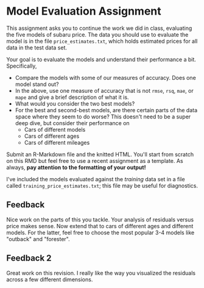 # Model Evaluation Assignment

This assignment asks you to continue the work we did in class, evaluating the five 
models of subaru price. The data you should use to evaluate the model is in the
file `price_estimates.txt`, which holds estimated prices for all data in the test
data set. 

Your goal is to evaluate the models and understand their performance a bit. Specifically,

* Compare the models with some of our measures of accuracy. Does one model stand out?
* In the above, use one measure of accuracy that is not `rmse`, `rsq`, `mae`, or `mape` and 
  give a brief description of what it is. 
* What would you consider the two best models? 
* For the best and second-best models, are there certain parts of the data space 
  where they seem to do worse? This doesn't need to be a super deep dive, but 
  consider their performance on 
    * Cars of different models
    * Cars of different ages
    * Cars of different mileages

Submit an R-Markdown file and the knitted HTML. You'll start from scratch on this RMD but feel 
free to use a recent assignment as a template. As always, **pay attention to the formatting of your output!**

I've included the models evaluated against the _training_ data
set in a file called `training_price_estimates.txt`; this file may be useful for diagnostics.

## Feedback 

Nice work on the parts of this you tackle. Your analysis of residuals versus price makes sense. Now extend that to cars of different ages and different models. For the latter, feel free to choose the most popular 3-4 models like "outback" and "forester".

## Feedback 2

Great work on this revision. I really like the way you visualized the residuals across a few different dimensions. 
